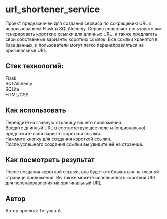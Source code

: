 # url_shortener_service  
Проект предназначен для создания сервиса по сокращению URL с использованием Flask и SQLAlchemy. Сервис позволяет пользователям генерировать короткие ссылки для длинных URL, а также предлагать свои собственные варианты коротких ссылок. Все ссылки хранятся в базе данных, и пользователи могут легко перенаправляться на оригинальные URL.  

## Стек технологий:
Flask  
SQLAlchemy  
SQLite  
HTML/CSS  

## Как использовать  
Перейдите на главную страницу вашего приложения.  
Введите длинный URL в соответствующее поле и (опционально) предложите свой вариант короткой ссылки.  
Нажмите кнопку для создания короткой ссылки.  
После успешного создания ссылки вы увидите её на странице.  

## Как посмотреть результат  
После создания короткой ссылки, она будет отображаться на главной странице приложения. Вы также можете использовать короткий URL для перенаправления на оригинальный URL.  

## Автор  
Автор проекта: Тогузов А.  
